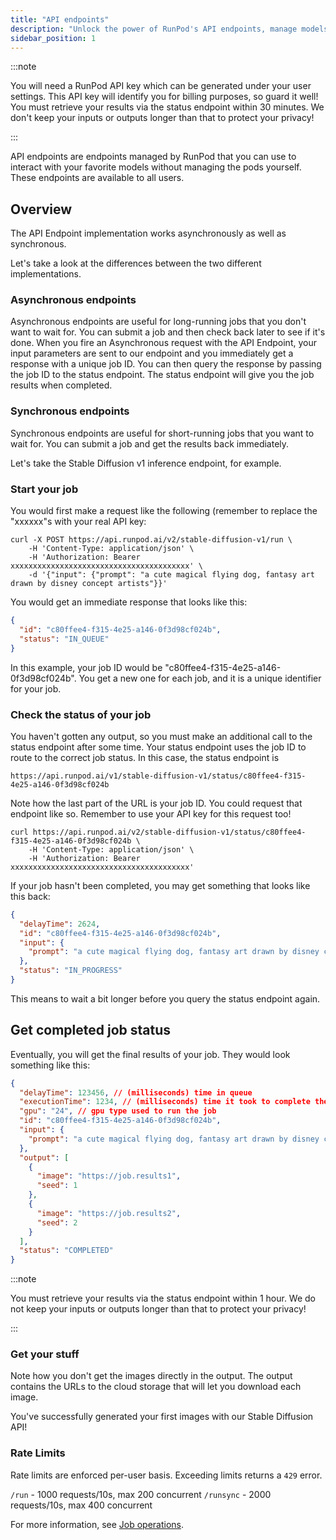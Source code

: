 ```yaml
---
title: "API endpoints"
description: "Unlock the power of RunPod's API endpoints, manage models without managing pods, and retrieve results via the status endpoint within 30 minutes for privacy protection; rate limits enforced per user."
sidebar_position: 1
---
```


:::note

You will need a RunPod API key which can be generated under your user settings.
This API key will identify you for billing purposes, so guard it well!
You must retrieve your results via the status endpoint within 30 minutes.
We don't keep your inputs or outputs longer than that to protect your privacy!

:::

API endpoints are endpoints managed by RunPod that you can use to interact with your favorite models without managing the pods yourself.
These endpoints are available to all users.

## Overview

The API Endpoint implementation works asynchronously as well as synchronous.

Let's take a look at the differences between the two different implementations.

### Asynchronous endpoints

Asynchronous endpoints are useful for long-running jobs that you don't want to wait for. You can submit a job and then check back later to see if it's done.
When you fire an Asynchronous request with the API Endpoint, your input parameters are sent to our endpoint and you immediately get a response with a unique job ID.
You can then query the response by passing the job ID to the status endpoint. The status endpoint will give you the job results when completed.

### Synchronous endpoints

Synchronous endpoints are useful for short-running jobs that you want to wait for.
You can submit a job and get the results back immediately.

Let's take the Stable Diffusion v1 inference endpoint, for example.

### Start your job

You would first make a request like the following (remember to replace the "xxxxxx"s with your real API key:

```curl
curl -X POST https://api.runpod.ai/v2/stable-diffusion-v1/run \
    -H 'Content-Type: application/json' \
    -H 'Authorization: Bearer xxxxxxxxxxxxxxxxxxxxxxxxxxxxxxxxxxxxxxxx' \
    -d '{"input": {"prompt": "a cute magical flying dog, fantasy art drawn by disney concept artists"}}'
```

You would get an immediate response that looks like this:

```json
{
  "id": "c80ffee4-f315-4e25-a146-0f3d98cf024b",
  "status": "IN_QUEUE"
}
```

In this example, your job ID would be "c80ffee4-f315-4e25-a146-0f3d98cf024b".
You get a new one for each job, and it is a unique identifier for your job.

### Check the status of your job

You haven't gotten any output, so you must make an additional call to the status endpoint after some time. Your status endpoint uses the job ID to route to the correct job status. In this case, the status endpoint is

```command
https://api.runpod.ai/v1/stable-diffusion-v1/status/c80ffee4-f315-4e25-a146-0f3d98cf024b
```

Note how the last part of the URL is your job ID. You could request that endpoint like so.
Remember to use your API key for this request too!

```curl
curl https://api.runpod.ai/v2/stable-diffusion-v1/status/c80ffee4-f315-4e25-a146-0f3d98cf024b \
    -H 'Content-Type: application/json' \
    -H 'Authorization: Bearer xxxxxxxxxxxxxxxxxxxxxxxxxxxxxxxxxxxxxxxx'
```

If your job hasn't been completed, you may get something that looks like this back:

```json
{
  "delayTime": 2624,
  "id": "c80ffee4-f315-4e25-a146-0f3d98cf024b",
  "input": {
    "prompt": "a cute magical flying dog, fantasy art drawn by disney concept artists"
  },
  "status": "IN_PROGRESS"
}
```

This means to wait a bit longer before you query the status endpoint again.

## Get completed job status

Eventually, you will get the final results of your job. They would look something like this:

```json
{
  "delayTime": 123456, // (milliseconds) time in queue
  "executionTime": 1234, // (milliseconds) time it took to complete the job
  "gpu": "24", // gpu type used to run the job
  "id": "c80ffee4-f315-4e25-a146-0f3d98cf024b",
  "input": {
    "prompt": "a cute magical flying dog, fantasy art drawn by disney concept artists"
  },
  "output": [
    {
      "image": "https://job.results1",
      "seed": 1
    },
    {
      "image": "https://job.results2",
      "seed": 2
    }
  ],
  "status": "COMPLETED"
}
```

:::note

You must retrieve your results via the status endpoint within 1 hour. We do not keep your inputs or outputs longer than that to protect your privacy!

:::

### Get your stuff

Note how you don't get the images directly in the output. The output contains the URLs to the cloud storage that will let you download each image.

You've successfully generated your first images with our Stable Diffusion API!

### Rate Limits

Rate limits are enforced per-user basis.
Exceeding limits returns a `429` error.

`/run` - 1000 requests/10s, max 200 concurrent
`/runsync` - 2000 requests/10s, max 400 concurrent

For more information, see [Job operations](/serverless/endpoints/operations).
